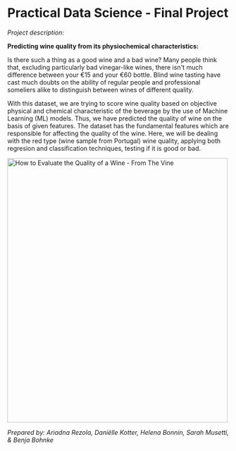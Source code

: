 # Practical Data Science - Final Project

*Project description:*

**Predicting wine quality from its physiochemical characteristics:**

Is there such a thing as a good wine and a bad wine? Many people think that, excluding particularly bad vinegar-like wines, there isn't much difference between your €15 and your €60 bottle. Blind wine tasting have cast much doubts on the ability of regular people and professional someliers alike to distinguish between wines of different quality.

With this dataset, we are trying to score wine quality based on objective physical and chemical characteristic of the beverage by the use of Machine Learning (ML) models. Thus, we have predicted the quality of wine on the basis of given features. The dataset has the fundamental features which are responsible for affecting the quality of the wine. Here, we will be dealing with the red type (wine sample from Portugal) wine quality, applying both regresion and classification techniques, testing if it is good or bad.

<img src="https://www.wtso.com/blog/wp-content/uploads/2017/03/HowtoEvaluateQualityWine-CoverImage.jpg" alt="How to Evaluate the Quality of a Wine - From The Vine" width="500" height="600">

*Prepared by: Ariadna Rezola, Daniëlle Kotter, Helena Bonnin, Sarah Musetti, & Benja Bohnke*
